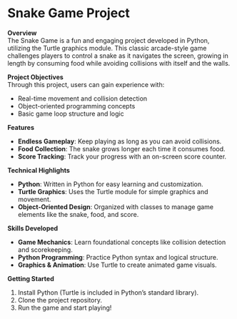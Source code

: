 # Snake Game Project

**Overview**  
The Snake Game is a fun and engaging project developed in Python, utilizing the Turtle graphics module. This classic arcade-style game challenges players to control a snake as it navigates the screen, growing in length by consuming food while avoiding collisions with itself and the walls.

**Project Objectives**  
Through this project, users can gain experience with:
- Real-time movement and collision detection
- Object-oriented programming concepts
- Basic game loop structure and logic

**Features**  
- **Endless Gameplay**: Keep playing as long as you can avoid collisions.
- **Food Collection**: The snake grows longer each time it consumes food.
- **Score Tracking**: Track your progress with an on-screen score counter.

**Technical Highlights**  
- **Python**: Written in Python for easy learning and customization.
- **Turtle Graphics**: Uses the Turtle module for simple graphics and movement.
- **Object-Oriented Design**: Organized with classes to manage game elements like the snake, food, and score.

**Skills Developed**  
- **Game Mechanics**: Learn foundational concepts like collision detection and scorekeeping.
- **Python Programming**: Practice Python syntax and logical structure.
- **Graphics & Animation**: Use Turtle to create animated game visuals.

**Getting Started**  
1. Install Python (Turtle is included in Python’s standard library).
2. Clone the project repository.
3. Run the game and start playing!
